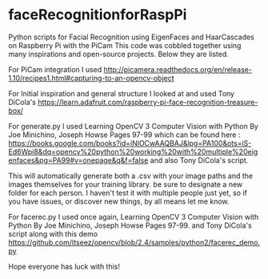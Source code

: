 # faceRecognitionforRaspPi
Python scripts for Facial Recognition using EigenFaces and HaarCascades on Raspberry Pi with the PiCam
This code was cobbled together using many inspirations and open-source projects. Below they are listed.

For PiCam integration I used
  http://picamera.readthedocs.org/en/release-1.10/recipes1.html#capturing-to-an-opencv-object
  
For Initial inspiration and general structure I looked at and used
  Tony DiCola's https://learn.adafruit.com/raspberry-pi-face-recognition-treasure-box/
    

For generate.py
  I used 
  Learning OpenCV 3 Computer Vision with Python
   By Joe Minichino, Joseph Howse
   Pages 97-99 which can be found here : https://books.google.com/books?id=iNlOCwAAQBAJ&lpg=PA100&ots=iS-Ed6Wpi8&dq=opencv%20python%20working%20with%20multiple%20eigenfaces&pg=PA99#v=onepage&q&f=false 
   and also Tony DiCola's script.
   
   This will automatically generate both a .csv with your image paths and the images themselves for your training library. be sure to designate a new folder for each person. I haven't test it with multiple people just yet, so if you have issues, or discover new     things, by all means let me know.
   
For facerec.py
  I used once again, 
   Learning OpenCV 3 Computer Vision with Python
   By Joe Minichino, Joseph Howse
   Pages 97-99.
   and Tony DiCola's script along with this demo
   https://github.com/Itseez/opencv/blob/2.4/samples/python2/facerec_demo.py
   
Hope everyone has luck with this!
